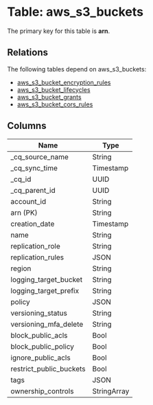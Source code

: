 # Table: aws_s3_buckets



The primary key for this table is **arn**.

## Relations

The following tables depend on aws_s3_buckets:
  - [aws_s3_bucket_encryption_rules](aws_s3_bucket_encryption_rules.md)
  - [aws_s3_bucket_lifecycles](aws_s3_bucket_lifecycles.md)
  - [aws_s3_bucket_grants](aws_s3_bucket_grants.md)
  - [aws_s3_bucket_cors_rules](aws_s3_bucket_cors_rules.md)

## Columns
| Name          | Type          |
| ------------- | ------------- |
|_cq_source_name|String|
|_cq_sync_time|Timestamp|
|_cq_id|UUID|
|_cq_parent_id|UUID|
|account_id|String|
|arn (PK)|String|
|creation_date|Timestamp|
|name|String|
|replication_role|String|
|replication_rules|JSON|
|region|String|
|logging_target_bucket|String|
|logging_target_prefix|String|
|policy|JSON|
|versioning_status|String|
|versioning_mfa_delete|String|
|block_public_acls|Bool|
|block_public_policy|Bool|
|ignore_public_acls|Bool|
|restrict_public_buckets|Bool|
|tags|JSON|
|ownership_controls|StringArray|